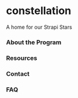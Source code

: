 # constellation
A home for our Strapi Stars

### About the Program

### Resources

### Contact

### FAQ
